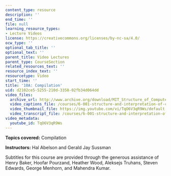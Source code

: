 ```yaml
---
content_type: resource
description: ''
end_time: ''
file: null
learning_resource_types:
- Lecture Videos
license: https://creativecommons.org/licenses/by-nc-sa/4.0/
ocw_type: ''
optional_tab_title: ''
optional_text: ''
parent_title: Video Lectures
parent_type: CourseSection
related_resources_text: ''
resource_index_text: ''
resourcetype: Video
start_time: ''
title: '10A: Compilation'
uid: d2102ce5-5255-210d-3358-02fb34d064dd
video_files:
  archive_url: http://www.archive.org/download/MIT_Structure_of_Computer_Programs_1986/lec10a.mp4
  video_captions_file: /courses/6-001-structure-and-interpretation-of-computer-programs-spring-2005/fc8319e43d265826abcc0e83ccf10347_TqO6V3qR9Ws.vtt
  video_thumbnail_file: https://img.youtube.com/vi/TqO6V3qR9Ws/default.jpg
  video_transcript_file: /courses/6-001-structure-and-interpretation-of-computer-programs-spring-2005/9dfa296596372438318a4315c5a53a0e_TqO6V3qR9Ws.pdf
video_metadata:
  youtube_id: TqO6V3qR9Ws
---
```


**Topics covered:** Compilation

**Instructors:** Hal Abelson and Gerald Jay Sussman

Subtitles for this course are provided through the generous assistance of Henry Baker, Hoofar Pourzand, Heather Wood, Aleksejs Truhans, Steven Edwards, George Menhorn, and Mahendra Kumar.

